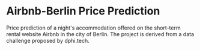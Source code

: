 # Airbnb-Berlin Price Prediction
Price prediction of a night's accommodation offered on the short-term rental website Airbnb in the city of Berlin. The project is derived from a data challenge proposed by dphi.tech.
